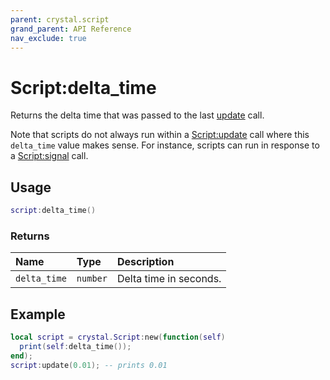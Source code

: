 ```yaml
---
parent: crystal.script
grand_parent: API Reference
nav_exclude: true
---
```


# Script:delta_time

Returns the delta time that was passed to the last [update](script_update) call.

Note that scripts do not always run within a [Script:update](script_update) call where this `delta_time` value makes sense. For instance, scripts can run in response to a [Script:signal](script_signal) call.

## Usage

```lua
script:delta_time()
```

### Returns

| Name         | Type     | Description            |
| :----------- | :------- | :--------------------- |
| `delta_time` | `number` | Delta time in seconds. |

## Example

```lua
local script = crystal.Script:new(function(self)
  print(self:delta_time());
end);
script:update(0.01); -- prints 0.01
```
